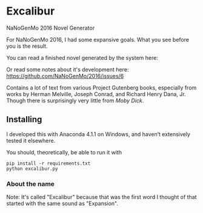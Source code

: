 Excalibur
=========

NaNoGenMo 2016 Novel Generator

For NaNoGenMo 2016, I had some expansive goals. What you see before you is the result.

You can read a finished novel generated by the system here:

Or read some notes about it's development here: https://github.com/NaNoGenMo/2016/issues/6

Contains a lot of text from various Project Gutenberg books, especially from 
works by Herman Melville, Joseph Conrad, and Richard Henry Dana, Jr. Though 
there is surprisingly very little from _Moby Dick_.

Installing
----------

I developed this with Anaconda 4.1.1 on Windows, and haven’t extensively tested
it elsewhere.

You should, theoretically, be able to run it with

````
pip install -r requirements.txt
python excalibur.py
````

### About the name

Note: It's called "Excalibur" because that was the first word I thought of that
started with the same sound as "Expansion".
